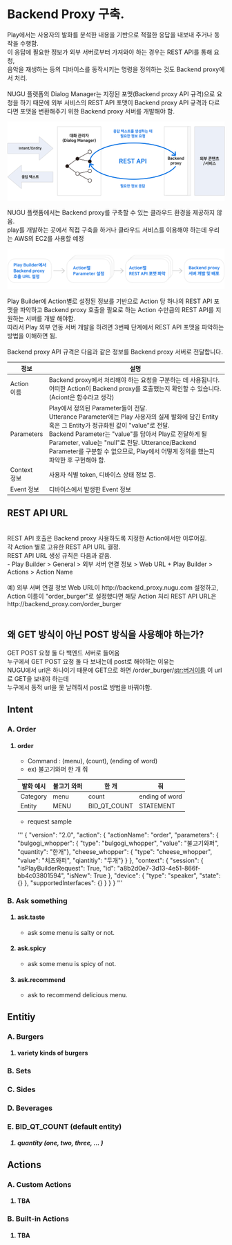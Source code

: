 
# Backend Proxy 구축.

Play에서는 사용자의 발화를 분석한 내용을 기반으로 적절한 응답을 내보내 주거나 동작을 수행함. <br>
이 응답에 필요한 정보가 외부 서버로부터 가져와야 하는 경우는 REST API를 통해 요청, <br>
음악을 재생하는 등의 디바이스를 동작시키는 명령을 정의하는 것도 Backend proxy에서 처리. <br> <br>
NUGU 플랫폼의 Dialog Manager는 지정된 포맷(Backend proxy API 규격)으로 요청을 하기 때문에 외부 서비스의 REST API 포맷이 Backend proxy API 규격과 다르다면 포맷을 변환해주기 위한 Backend proxy 서버를 개발해야 함.

![REST_API_overview](/src/REST_API_overview.png)

NUGU 플랫폼에서는 Backend proxy를 구축할 수 있는 클라우드 환경을 제공하지 않음. <br>
play를 개발하는 곳에서 직접 구축을 하거나 클라우드 서비스를 이용해야 하는데 우리는 AWS의 EC2를 사용할 예정 <br>

![Backend_construct_process](/src/Backend_construct_process.png)

Play Builder에 Action별로 설정된 정보를 기반으로 Action 당 하나의 REST API 포맷을 파악하고 Backend proxy 호출을 필요로 하는 Action 수만큼의 REST API를 지원하는 서버를 개발 해야함.<br> 
따라서 Play 외부 연동 서버 개발을 하려면 3번째 단계에서 REST API 포맷을 파악하는 방법을 이해하면 됨. <br><br>
Backend proxy API 규격은 다음과 같은 정보를 Backend proxy 서버로 전달합니다. <br>

| 정보 | 설명 |
| ---- | ---- |
|Action <br>이름|Backend proxy에서 처리해야 하는 요청을 구분하는 데 사용됩니다.   어떠한 Action이 Backend proxy를 호출했는지 확인할 수 있습니다. (Aciont은 함수라고 생각)|
|Parameters|Play에서 정의된 Parameter들이 전달.<br>    Utterance Parameter에는 Play 사용자의 실제 발화에 담긴 Entity 혹은 그 Entity가 정규화된 값이 "value"로 전달.<br>   Backend Parameter는 "value"를 담아서 Play로 전달하게 될 Parameter, value는 "null"로 전달.   Utterance/Backend Parameter를 구분할 수 없으므로, Play에서 어떻게 정의를 했는지 파악한 후 구현해야 함.|
|Context<br>정보|사용자 식별 token, 디바이스 상태 정보 등.|
|Event 정보|디바이스에서 발생한 Event 정보|<br><br>

## REST API URL
<br>
REST API 호출은 Backend proxy 사용하도록 지정한 Action에서만 이루어짐. <br>
각 Action 별로 고유한 REST API URL 결정.
<br>
REST API URL 생성 규칙은 다음과 같음.<br>
- Play Builder > General > 외부 서버 연결 정보 > Web URL + Play Builder > Actions > Action Name<br>
<br>
예) 외부 서버 연결 정보 Web URL이 http://backend_proxy.nugu.com 설정하고, Action 이름이 "order_burger"로 설정했다면 해당 Action 처리 REST API URL은<br>
http://backend_proxy.com/order_burger<br><br>

## 왜 GET 방식이 아닌 POST 방식을 사용해야 하는가?

GET POST 요청 둘 다 백엔드 서버로 들어옴 <br>
누구에서 GET POST 요청 둘 다 보내는데 post로 해야하는 이유는 <br>
NUGU에서 url은 하나이기 때문에 GET으로 하면 /order_burger/<str:버거이름> 이 url로 GET을 보내야 하는데 <br>
누구에서 동적 url을 못 날려줘서 post로 방법을 바꿔야함. <br>

## Intent

### A. Order
<ol>

#### <li> order

- Command : (menu), (count), (ending of word)
- ex) 불고기와퍼 한 개 줘 <br>
  
발화 예시|불고기 와퍼|한 개|줘|
|------|----|-----|-|
|Category|menu|count|ending of word|
|Entity|MENU|BID_QT_COUNT|STATEMENT|

- request sample<br>

'''
{
    "version": "2.0",
    "action": {
        "actionName": "order",
        "parameters": {
            "bulgogi_whopper": { "type": "bulgogi_whopper", "value": "불고기와퍼", "quantity": "한개"},
            "cheese_whopper": { "type": "cheese_whopper", "value": "치즈와퍼", "qiantitiy": "두개"}
        }
    },
    "context": {
        "session": {
            "isPlayBuilderRequest": True,
            "id": "a8b2d0e7-3d13-4e51-866f-bb4c03801594",
            "isNew": True
        },
        "device": {
            "type": "speaker",
            "state": {}
        },
        "supportedInterfaces": {}  }
    }
}
''' 

</ol>


### B. Ask something

<ol>

#### <li> ask.taste

- ask some menu is salty or not.

#### <li> ask.spicy

- ask some menu is spicy of not.

#### <li> ask.recommend

- ask to recommend delicious menu.

</ol>

## Entitiy

### A. Burgers

<ol>

#### <li> variety kinds of burgers

</ol>

### B. Sets

### C. Sides

### D. Beverages

### E. BID_QT_COUNT (default entity)

<ol>

##### <li> quantity (one, two, three, ... )

</ol>

## Actions

### A. Custom Actions

<ol>

#### <li> TBA

</ol>

### B. Built-in Actions 

<ol>

#### <li> TBA

</ol>

